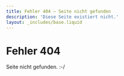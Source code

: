 ```yaml
---
title: Fehler 404 – Seite nicht gefunden
description: 'Diese Seite existiert nicht.'
layout: _includes/base.liquid
---
```

# Fehler 404

Seite nicht gefunden. :-/
